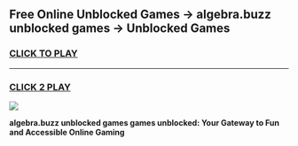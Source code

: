 
## Free Online Unblocked Games → algebra.buzz unblocked games → Unblocked Games
<h3>
<a href="https://premium.freeplayer.one?title=algebra.buzz_unblocked_games&ref=21F">CLICK TO PLAY</a></h3>
<hr>

<h3>
<a href="https://premium.freeplayer.one?title=algebra.buzz_unblocked_games&ref=21F">CLICK 2 PLAY</a>
  
</h3>

<a href="https://premium.freeplayer.one?title=algebra.buzz_unblocked_games&ref=21F/"><img src="https://clearcache.store/games.png"></a>


**algebra.buzz unblocked games games unblocked: Your Gateway to Fun and Accessible Online Gaming**
